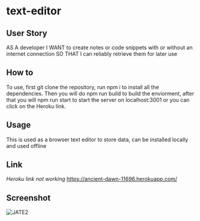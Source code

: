 # text-editor

## User Story
AS A developer
I WANT to create notes or code snippets with or without an internet connection
SO THAT I can reliably retrieve them for later use

## How to
To use, first git clone the repository, run npm i to install all the dependencies. Then you will do npm run build to build the enviorment, after that you will npm run start to start the server on localhost:3001 or you can click on the Heroku link.

## Usage 
This is used as a browser text editor to store data, can be installed locally and used offline

## Link
*Heroku link not working*
https://ancient-dawn-11696.herokuapp.com/

## Screenshot
![JATE2](https://user-images.githubusercontent.com/109694703/194773020-39c324b1-d49a-4b2d-9afb-4b95cb468e5d.png)
